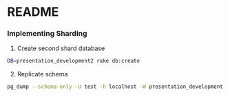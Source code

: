 # README

### Implementing Sharding

1. Create second shard database

```sh
DB=presentation_development2 rake db:create
```

2. Replicate schema

```sh
pg_dump --schema-only -U test -h localhost -W presentation_development | psql presentation_development2 -U test -W -h localhost
```

